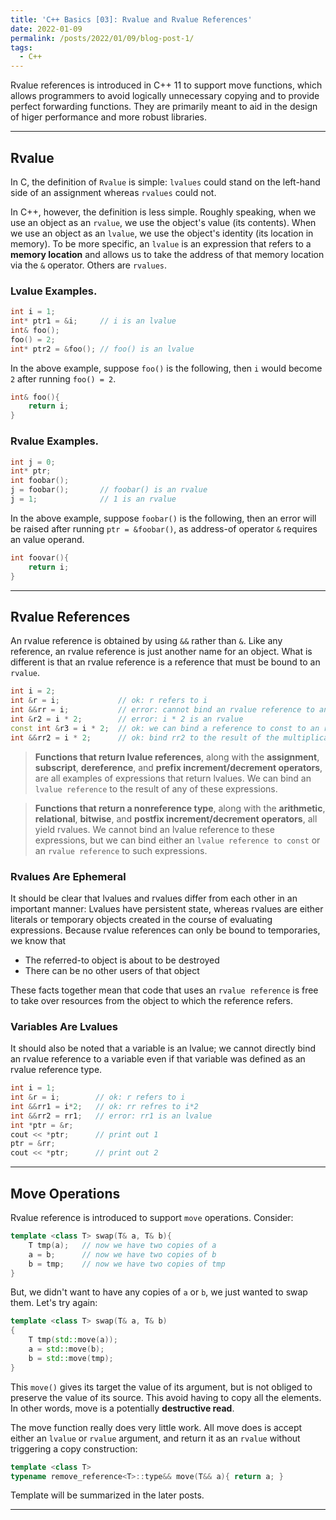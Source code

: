 ```yaml
---
title: 'C++ Basics [03]: Rvalue and Rvalue References'
date: 2022-01-09
permalink: /posts/2022/01/09/blog-post-1/
tags:
  - C++
---
```


Rvalue references is introduced in C++ 11 to support move functions, which allows programmers to avoid logically unnecessary copying and to provide perfect forwarding functions. They are primarily meant to aid in the design of higer performance and more robust libraries.

---
## Rvalue
In C, the definition of `Rvalue` is simple: `lvalues` could stand on the left-hand side of an assignment whereas `rvalues` could not.

In C++, however, the definition is less simple. Roughly speaking, when we use an object as an `rvalue`, we use the object's value (its contents). When we use an object as an `lvalue`, we use the object's identity (its location in memory). To be more specific, an `lvalue` is an expression that refers to a __memory location__ and allows us to take the address of that memory location via the `&` operator. Others are `rvalues`.

### Lvalue Examples.
```cpp
int i = 1;
int* ptr1 = &i;     // i is an lvalue
int& foo();
foo() = 2;
int* ptr2 = &foo(); // foo() is an lvalue
```
In the above example, suppose `foo()` is the following, then `i` would become `2` after running `foo() = 2`.
```cpp
int& foo(){
    return i;
}
```

### Rvalue Examples.
```cpp
int j = 0;
int* ptr;
int foobar();
j = foobar();       // foobar() is an rvalue
j = 1;              // 1 is an rvalue
```
In the above example, suppose `foobar()` is the following, then an error will be raised after running `ptr = &foobar()`, as address-of operator `&` requires an value operand.
```cpp
int foovar(){
    return i;
}
```

---
## Rvalue References
An rvalue reference is obtained by using `&&` rather than `&`. Like any reference, an rvalue reference is just another name for an object. What is different is that an rvalue reference is a reference that must be bound to an `rvalue`. 
```cpp
int i = 2;
int &r = i;             // ok: r refers to i
int &&rr = i;           // error: cannot bind an rvalue reference to an lvalue
int &r2 = i * 2;        // error: i * 2 is an rvalue
const int &r3 = i * 2;  // ok: we can bind a reference to const to an rvalue
int &&rr2 = i * 2;      // ok: bind rr2 to the result of the multiplication
```
>__Functions that return lvalue references__, along with the __assignment__, __subscript__, __dereference__, and __prefix increment/decrement operators__, are all examples of expressions that return lvalues. We can bind an `lvalue reference` to the result of any of these expressions.

>__Functions that return a nonreference type__, along with the __arithmetic__, __relational__, __bitwise__, and __postfix increment/decrement operators__, all yield rvalues. We cannot bind an lvalue reference to these expressions, but we can bind either an `lvalue reference to const` or an `rvalue reference` to such expressions.

### Rvalues Are Ephemeral
It should be clear that lvalues and rvalues differ from each other in an important manner: Lvalues have persistent state, whereas rvalues are either literals or temporary objects created in the course of evaluating expressions. Because rvalue references can only be bound to temporaries, we know that 

- The referred-to object is about to be destroyed
- There can be no other users of that object

These facts together mean that code that uses an `rvalue reference` is free to take over resources from the object to which the reference refers.

### Variables Are Lvalues
It should also be noted that a variable is an lvalue; we cannot directly bind an rvalue reference to a variable even if that variable was defined as an rvalue reference type. 
```cpp
int i = 1;
int &r = i;        // ok: r refers to i
int &&rr1 = i*2;   // ok: rr refres to i*2
int &&rr2 = rr1;   // error: rr1 is an lvalue
int *ptr = &r;      
cout << *ptr;      // print out 1
ptr = &rr;
cout << *ptr;      // print out 2
```

---
## Move Operations
Rvalue reference is introduced to support `move` operations. Consider:
```cpp
template <class T> swap(T& a, T& b){
    T tmp(a);   // now we have two copies of a
    a = b;      // now we have two copies of b
    b = tmp;    // now we have two copies of tmp
}
```
But, we didn't want to have any copies of `a` or `b`, we just wanted to swap them. Let's try again:
```cpp
template <class T> swap(T& a, T& b)
{
    T tmp(std::move(a));
    a = std::move(b);   
    b = std::move(tmp);
}
```
This `move()` gives its target the value of its argument, but is not obliged to preserve the value of its source. This avoid having to copy all the elements. In other words, move is a potentially __destructive read__.

The move function really does very little work. All move does is accept either an `lvalue` or `rvalue` argument, and return it as an `rvalue` without triggering a copy construction:
```cpp
template <class T> 
typename remove_reference<T>::type&& move(T&& a){ return a; }
```
Template will be summarized in the later posts.

---
